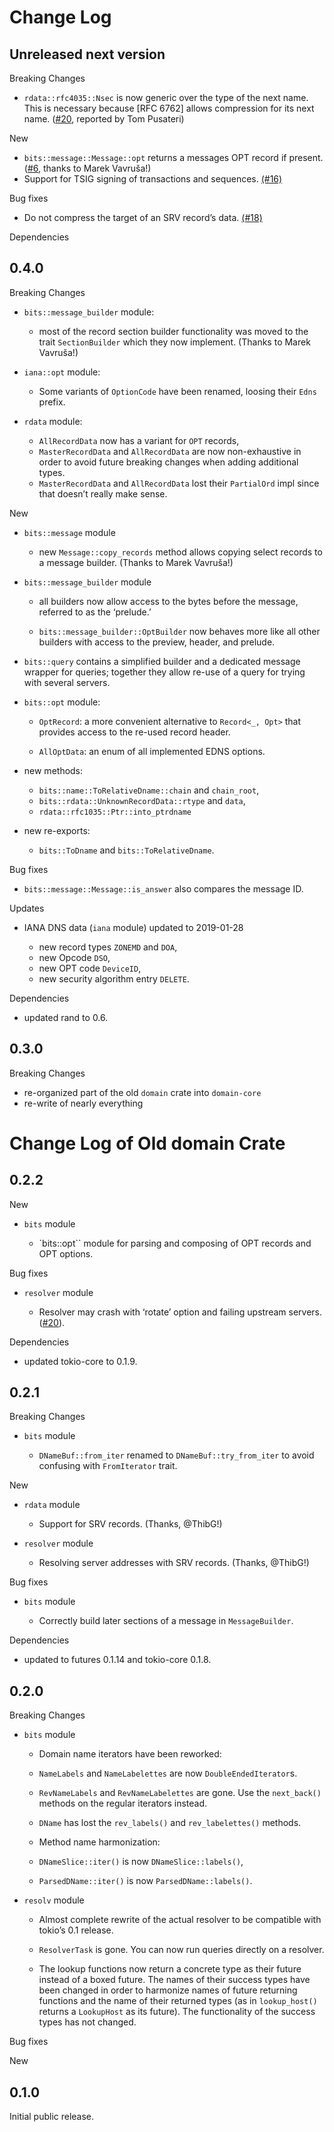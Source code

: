 # Change Log


## Unreleased next version

Breaking Changes

* `rdata::rfc4035::Nsec` is now generic over the type of the next name.
  This is necessary because [RFC 6762] allows compression for its next name.
  ([#20], reported by Tom Pusateri)

New

* `bits::message::Message::opt` returns a messages OPT record if present.
  ([#6], thanks to Marek Vavruša!)
* Support for TSIG signing of transactions and sequences. [(#16)]

Bug fixes

* Do not compress the target of an SRV record’s data. [(#18)]

Dependencies


[#6]: https://github.com/NLnetLabs/domain/pull/6
[(#16)]: https://github.com/NLnetLabs/domain/pull/16
[(#18)]: https://github.com/NLnetLabs/domain/pull/18
[#20]: https://github.com/NLnetLabs/domain/pull/19


## 0.4.0

Breaking Changes

* `bits::message_builder` module:
  * most of the record section builder functionality was moved to the
    trait `SectionBuilder` which they now implement. (Thanks to
    Marek Vavruša!)

* `iana::opt` module:
  * Some variants of `OptionCode` have been renamed, loosing their `Edns`
    prefix.

* `rdata` module:
  * `AllRecordData` now has a variant for `OPT` records,
  * `MasterRecordData` and `AllRecordData` are now non-exhaustive in order to
    avoid future breaking changes when adding additional types.
  * `MasterRecordData` and `AllRecordData` lost their `PartialOrd` impl since
    that doesn’t really make sense.

New

* `bits::message` module

   * new `Message::copy_records` method allows copying select records to
     a message builder.  (Thanks to Marek Vavruša!)

* `bits::message_builder` module

   *  all builders now allow access to the bytes before the message,
      referred to as the ‘prelude.’

   * `bits::message_builder::OptBuilder` now behaves more like all other
     builders with access to the preview, header, and prelude.

* `bits::query` contains a simplified builder and a dedicated message wrapper
  for queries; together they allow re-use of a query for trying with
  several servers.

* `bits::opt` module:

   * `OptRecord`: a more convenient alternative to `Record<_, Opt>` that
     provides access to the re-used record header.

   * `AllOptData`: an enum of all implemented EDNS options.

* new methods:

   * `bits::name::ToRelativeDname::chain` and `chain_root`,
   * `bits::rdata::UnknownRecordData::rtype` and `data`,
   * `rdata::rfc1035::Ptr::into_ptrdname`

* new re-exports:

   * `bits::ToDname` and `bits::ToRelativeDname`.

Bug fixes

* `bits::message::Message::is_answer` also compares the message ID.

Updates

* IANA DNS data (`iana` module) updated to 2019-01-28

   * new record types `ZONEMD` and `DOA`,
   * new Opcode `DSO`,
   * new OPT code `DeviceID`,
   * new security algorithm entry `DELETE`.

Dependencies

* updated rand to 0.6.


## 0.3.0

Breaking Changes

* re-organized part of the old `domain` crate into `domain-core`
* re-write of nearly everything


# Change Log of Old domain Crate

## 0.2.2

New

* `bits` module

   *  `bits::opt`` module for parsing and composing of OPT records and OPT
      options.

Bug fixes

* `resolver` module

   *  Resolver may crash with ‘rotate’ option and failing upstream servers.
      ([#20](https://github.com/partim/domain/issues/20)).

Dependencies

* updated tokio-core to 0.1.9.


## 0.2.1

Breaking Changes

* `bits` module

  *  `DNameBuf::from_iter` renamed to `DNameBuf::try_from_iter` to avoid
     confusing with `FromIterator` trait.

New

* `rdata` module

  *  Support for SRV records. (Thanks, @ThibG!)

* `resolver` module

  * Resolving server addresses with SRV records. (Thanks, @ThibG!)

Bug fixes

* `bits` module

  *  Correctly build later sections of a message in `MessageBuilder`.

Dependencies

* updated to futures 0.1.14 and tokio-core 0.1.8.


## 0.2.0

Breaking Changes

* `bits` module

  *  Domain name iterators have been reworked:

    * `NameLabels` and `NameLabelettes` are now `DoubleEndedIterator`s.

    * `RevNameLabels` and `RevNameLabelettes` are gone. Use the
      `next_back()` methods on the regular iterators instead.

    * `DName` has lost the `rev_labels()` and `rev_labelettes()` methods.
      
  *  Method name harmonization:

    *  `DNameSlice::iter()` is now `DNameSlice::labels()`,
    *  `ParsedDName::iter()` is now `ParsedDName::labels()`.

* `resolv` module

  *  Almost complete rewrite of the actual resolver to be compatible with
     tokio’s 0.1 release.

  *  `ResolverTask` is gone. You can now run queries directly on a
     resolver.

  *  The lookup functions now return a concrete type as their future
     instead of a boxed future. The names of their success types have been
     changed in order to harmonize names of future returning functions and
     the name of their returned types (as in `lookup_host()` returns a
     `LookupHost` as its future). The functionality of the success types
     has not changed.


Bug fixes


New


## 0.1.0

Initial public release.
